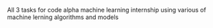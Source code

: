 All 3 tasks for code alpha machine learning internship using various of machine lerning algorithms and models
